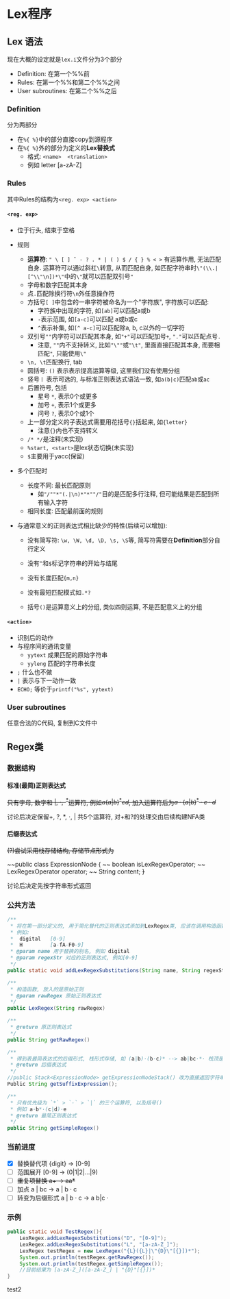 # Lex程序
## Lex 语法

现在大概的设定就是`lex.i`文件分为3个部分

- Definition: 在第一个%%前
- Rules: 在第一个%%和第二个%%之间
- User subroutines: 在第二个%%之后

### Definition

分为两部分

- 在`%{ %}`中的部分直接copy到源程序
- 在`%{ %}`外的部分为定义的**Lex替换式**
  - 格式: `<name>  <translation>`
  - 例如 letter  [a-zA-Z]

### Rules

其中Rules的结构为`<reg. exp> <action>`

#### `<reg. exp>`

- 位于行头, 结束于空格

- 规则

  - **运算符**: `" \ [ ] ˆ - ? . * | ( ) $ / { } % < >` 有运算作用, 无法匹配自身. 运算符可以通过斜杠`\`转意, 从而匹配自身, 如匹配字符串时`\"(\\.|[^\\"\n])*\"`中的`\"`就可以匹配双引号`"`
  - 字母和数字匹配其本身
  - 点`.`匹配除换行符`\n`外任意操作符
  - 方括号`[ ]`中包含的一串字符被命名为一个"字符族", 字符族可以匹配:
    - 字符族中出现的字符, 如`[ab]`可以匹配a或b
    - `-`表示范围, 如`[a-c]`可以匹配 a或b或c
    - `^`表示补集, 如`[^ a-c]`可以匹配除a, b, c以外的一切字符
  - 双引号`""`内字符可以匹配其本身, 如`"+"`可以匹配加号`+`, `"."`可以匹配点号`.`
    - 注意, `""`内不支持转义, 比如`"\""`或`"\t"`, 里面直接匹配其本身, 而要相匹配`"`, 只能使用`\"`
  - `\n, \t`匹配换行, tab
  - 圆括号: `()` 表示表示提高运算等级, 这里我们没有使用分组
  - 竖号`丨` 表示可选的, 与标准正则表达式语法一致, 如`a(b|c)`匹配`ab`或`ac`
  - 后置符号, 包括
    - 星号 `*`, 表示0个或更多
    - 加号 `+`, 表示1个或更多
    - 问号 `?`, 表示0个或1个
  - 上一部分定义的子表达式需要用花括号`{}`括起来, 如`{letter}`
    - 注意`{}`内也不支持转义
  - `/* */`是注释(未实现)
  - `%start, <start>`是lex状态切换(未实现)
  - `$`主要用于yacc(保留)

- 多个匹配时
  - 长度不同: 最长匹配原则
    - 如`"/""*"(.|\n)*"*""/"`目的是匹配多行注释, 但可能结果是匹配到所有输入字符
  - 相同长度: 匹配最前面的规则

- 与通常意义的正则表达式相比缺少的特性(后续可以增加):

  - 没有简写符: `\w, \W, \d, \D, \s, \S`等, 简写符需要在**Definition**部分自行定义

  - 没有`^`和`$`标记字符串的开始与结尾

  - 没有长度匹配`{m,n}`

  - 没有最短匹配模式如`.*?`

  - 括号`()`是运算意义上的分组, 类似四则运算, 不是匹配意义上的分组

#### `<action>`

- 识别后的动作
- 与程序间的通讯变量
  - `yytext` 成果匹配的原始字符串
  - `yyleng` 匹配的字符串长度
- `;` 什么也不做
- `|` 表示与下一动作一致
- `ECHO;` 等价于`printf("%s", yytext)`

### User subroutines

任意合法的C代码, 复制到C文件中

## Regex类

### 数据结构

#### 标准(最简)正则表达式

~~只有字母, 数字和 $|,\ \cdot, \ ^*$运算符, 例如$a(a|b)^*cd$, 加入运算符后为$a\cdot(a|b)^*\cdot c \cdot d$~~

讨论后决定保留+, ?, *, $\cdot$, | 共5个运算符, 对+和?的处理交由后续构建NFA类

#### 后缀表达式

~~(?)尝试采用栈存储结构, 存储节点形式为~~

~~public class ExpressionNode {
~~    boolean isLexRegexOperator;
~~    LexRegexOperator operator;
~~    String content;
~~}~~

讨论后决定先按字符串形式返回

### 公共方法

```java
/**
 * 将在第一部分定义的, 用于简化替代的正则表达式添加到LexRegex类, 应该在调用构造函数之前使用
 * 例如:
 *  digital   [0-9]
 *  H         [a-fA-F0-9]
 * @param name 用于替换的别名, 例如 digital
 * @param regexStr 对应的正则表达式, 例如[0-9]
 */
public static void addLexRegexSubstitutions(String name, String regexStr)
```

```java
/**
 * 构造函数, 放入的是原始正则
 * @param rawRegex 原始正则表达式
 */
public LexRegex(String rawRegex)
```

```java
/**
 * @return 原正则表达式
 */
public String getRawRegex()
```

```java
/**
 * 得到表最简表达式的后缀形式, 栈形式存储, 如 (a|b)·(b·c)* --> ab|bc·*· 栈顶是a
 * @return 后缀表达式
 */
//public Stack<ExpressionNode> getExpressionNodeStack() 改为直接返回字符串
Public String getSuffixExpression();
```

```java
/**
 * 只有优先级为 `*` > `·` > `|` 的三个运算符, 以及括号()
 * 例如 a·b*·(c|d)·e
 * @return 最简正则表达式
 */
public String getSimpleRegex()
```

### 当前进度

- [x] 替换替代项 {digit} -> [0-9]
- [ ] 范围展开 [0-9] -> (0|1|2|...|9)
- [ ] ~~重复项替换 a+ -> aa*~~
- [ ] 加点 a | bc -> a | b · c
- [ ] 转变为后缀形式 a | b · c -> a b|c ·

### 示例

```java
public static void TestRegex(){
    LexRegex.addLexRegexSubstitutions("D", "[0-9]");
    LexRegex.addLexRegexSubstitutions("L", "[a-zA-Z_]");
    LexRegex testRegex = new LexRegex("{L}({L}|\"{D}\"[{}])*");
    System.out.println(testRegex.getRawRegex());
    System.out.println(testRegex.getSimpleRegex());
    //目前结果为 [a-zA-Z_]([a-zA-Z_] | "{D}"[{}])*
}
```

test2
